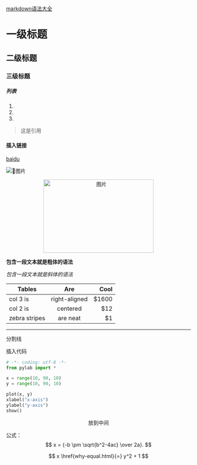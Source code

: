 [markdown语法大全](https://segmentfault.com/markdown)

# 一级标题

## 二级标题

### 三级标题

##### 列表

1.
2.
3.

> 这是引用

#### 插入链接

[baidu](http://baidu.com)

![图片](https://github.com/wwtalwtaw/markdown-photos/raw/master/markdown.jpg)

 <center><img src="https://github.com/wwtalwtaw/markdown-photos/raw/master/markdown.jpg" width = "300" height = "200" alt="图片"/></center>

**包含一段文本就是粗体的语法**

*包含一段文本就是斜体的语法*

| Tables        | Are           | Cool  |
| ------------- |:-------------:| -----:|
| col 3 is      | right-aligned | $1600 |
| col 2 is      | centered      |   $12 |
| zebra stripes | are neat      |    $1 |


---
分割线


插入代码
```python
# -*- coding: utf-8 -*-
from pylab import *

x = range(10, 90, 10)
y = range(10, 90, 10)

plot(x, y)
xlabel("x-axis")
ylabel("y-axis")
show()
```

<center>放到中间</center>

公式：
$$ x = {-b \pm \sqrt{b^2-4ac} \over 2a}. $$

$$
x \href{why-equal.html}{=} y^2 + 1
$$